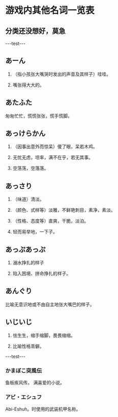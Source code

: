 <script setup lang="ts">
import { onMounted } from "vue";

onMounted(() => {
  const hash = decodeURIComponent(window.location.hash).slice(1);
  if (hash) {
    const elements = document.querySelectorAll("h2, h3, h4, h5, h6");
    const elementList = Array.from(elements).filter((element) => {
      return element.id;
    });
    for (const element of elementList) {
      if (element.id.length - hash.length <= 1 && element.id.includes(hash)) {
        element.scrollIntoView({ block: "center", behavior: "smooth" });
        break;
      }
    }
  }
});
</script>

# 游戏内其他名词一览表

## 分类还没想好，莫急

---test---

## あーん

1. （指小孩张大嘴哭时发出的声音及其样子）哇哇。

2. 嘴张得大大的。

## あたふた

匆匆忙忙，慌慌张张，慌手慌脚。

## あっけらかん

1. （因事出意外而惊呆）傻了眼，呆若木鸡。

2. 无忧无虑，坦率，满不在乎，若无其事。

3. 空荡荡，空落落。

## あっさり

1. （味道）清淡。

2. （颜色、式样等）淡雅，不鲜艳刺目，素净，素淡。

3. （性格、态度等）直爽，干脆，淡泊。

4. 轻而易举地，一下子。

## あっぷあっぷ　

1. 溺水挣扎的样子

2. 陷入困境、拼命挣扎的样子。

## あんぐり　

比喻无意识地或不由自主地张大嘴巴的样子。

## いじいじ　

1. 怯生生，缩手缩脚，畏畏缩缩。

2. 比喻性格乖僻。

---test---

### かまぼこ突風伝

鱼板疾风传。 满喜爱的小说。

### アビ・エシュフ

Abi-Eshuh。时使用的武装机甲名称。
